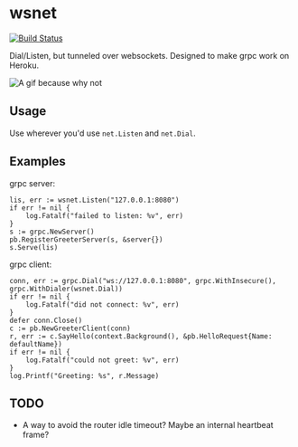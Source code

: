 # wsnet

[![Build Status](https://travis-ci.org/lstoll/wsnet.svg?branch=master)](https://travis-ci.org/lstoll/wsnet)

Dial/Listen, but tunneled over websockets. Designed to make grpc work on Heroku.

![A gif because why not](https://cdn.lstoll.net/screen/screencast_2016-04-22_19-35-31.gif)

## Usage

Use wherever you'd use `net.Listen` and `net.Dial`.

## Examples

grpc server:

```
lis, err := wsnet.Listen("127.0.0.1:8080")
if err != nil {
	log.Fatalf("failed to listen: %v", err)
}
s := grpc.NewServer()
pb.RegisterGreeterServer(s, &server{})
s.Serve(lis)
```

grpc client:

```
conn, err := grpc.Dial("ws://127.0.0.1:8080", grpc.WithInsecure(), grpc.WithDialer(wsnet.Dial))
if err != nil {
	log.Fatalf("did not connect: %v", err)
}
defer conn.Close()
c := pb.NewGreeterClient(conn)
r, err := c.SayHello(context.Background(), &pb.HelloRequest{Name: defaultName})
if err != nil {
	log.Fatalf("could not greet: %v", err)
}
log.Printf("Greeting: %s", r.Message)

```

## TODO

* A way to avoid the router idle timeout? Maybe an internal heartbeat frame?
